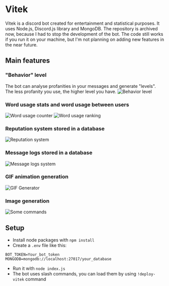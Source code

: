 # Vitek
Vitek is a discord bot created for entertainment and statistical purposes. It uses Node.js, Discord.js library and MongoDB. The repository is archived now, because I had to stop the development of the bot. The code still works if you run it on your machine, but I'm not planning on adding new features in the near future.

## Main features

### "Behavior" level
The bot can analyse profanities in your messages and generate "levels". The less profanity you use, the higher level you have.
![Behavior level](demo/behaviorlevel.png)

### Word usage stats and word usage between users
![Word usage counter](demo/wordusage.png)
![Word usage ranking](demo/wordranking.png)

### Reputation system stored in a database
![Reputation system](demo/reputationsystem.png)

### Message logs stored in a database
![Message logs system](demo/stats.png)

### GIF animation generation
![GIF Generator](demo/scifun.gif)

### Image generation
![Some commands](demo/commands.png)

## Setup
* Install node packages with `npm install`
* Create a `.env` file like this:
```
BOT_TOKEN=Your_bot_token
MONGODB=mongodb://localhost:27017/your_database
```
* Run it with `node index.js`
* The bot uses slash commands, you can load them by using ```!deploy-vitek``` command